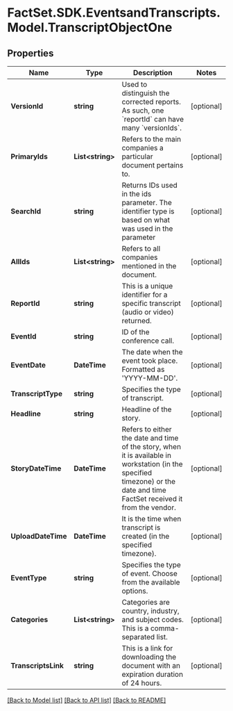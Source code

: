 # FactSet.SDK.EventsandTranscripts.Model.TranscriptObjectOne

## Properties

Name | Type | Description | Notes
------------ | ------------- | ------------- | -------------
**VersionId** | **string** | Used to distinguish the corrected reports. As such, one &#x60;reportId&#x60; can have many &#x60;versionIds&#x60;. | [optional] 
**PrimaryIds** | **List&lt;string&gt;** | Refers to the main companies a particular document pertains to. | [optional] 
**SearchId** | **string** | Returns IDs used in the ids parameter. The identifier type is based on what was used in the parameter | [optional] 
**AllIds** | **List&lt;string&gt;** | Refers to all companies mentioned in the document.  | [optional] 
**ReportId** | **string** | This is a unique identifier for a specific transcript (audio or video) returned. | [optional] 
**EventId** | **string** | ID of the conference call. | [optional] 
**EventDate** | **DateTime** | The date when the event took place. Formatted as &#39;YYYY-MM-DD&#39;. | [optional] 
**TranscriptType** | **string** | Specifies the type of transcript.   | [optional] 
**Headline** | **string** | Headline of the story. | [optional] 
**StoryDateTime** | **DateTime** | Refers to either the date and time of the story, when it is available in workstation (in the specified timezone) or the date and time FactSet received it from the vendor. | [optional] 
**UploadDateTime** | **DateTime** | It is the time when transcript is created (in the specified timezone). | [optional] 
**EventType** | **string** | Specifies the type of event. Choose from the available options.  | [optional] 
**Categories** | **List&lt;string&gt;** | Categories are country, industry, and subject codes. This is a comma-separated list. | [optional] 
**TranscriptsLink** | **string** | This is a link for downloading the document with an expiration duration of 24 hours. | [optional] 

[[Back to Model list]](../README.md#documentation-for-models) [[Back to API list]](../README.md#documentation-for-api-endpoints) [[Back to README]](../README.md)

